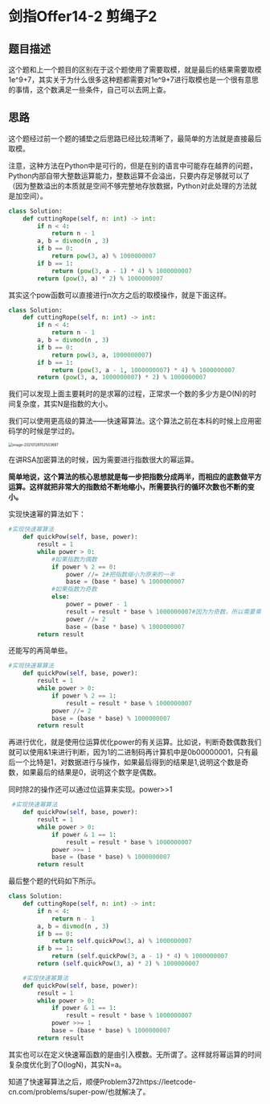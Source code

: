 # 剑指Offer14-2 剪绳子2

## 题目描述

这个题和上一个题目的区别在于这个题使用了需要取模，就是最后的结果需要取模1e^9+7，其实关于为什么很多这种题都需要对1e^9+7进行取模也是一个很有意思的事情，这个数满足一些条件，自己可以去网上查。

## 思路

这个题经过前一个题的铺垫之后思路已经比较清晰了，最简单的方法就是直接最后取模。

注意，这种方法在Python中是可行的，但是在别的语言中可能存在越界的问题，Python内部自带大整数运算能力，整数运算不会溢出，只要内存足够就可以了（因为整数溢出的本质就是空间不够完整地存放数据，Python对此处理的方法就是加空间）。

```python
class Solution:
    def cuttingRope(self, n: int) -> int:
        if n < 4:
            return n - 1
        a, b = divmod(n , 3)
        if b == 0:
            return pow(3, a) % 1000000007
        if b == 1:
            return (pow(3, a - 1) * 4) % 1000000007
        return (pow(3, a) * 2) % 1000000007
```

其实这个pow函数可以直接进行n次方之后的取模操作，就是下面这样。

```python
class Solution:
    def cuttingRope(self, n: int) -> int:
        if n < 4:
            return n - 1
        a, b = divmod(n , 3)
        if b == 0:
            return pow(3, a, 1000000007)
        if b == 1:
            return (pow(3, a - 1, 1000000007) * 4) % 1000000007
        return (pow(3, a, 1000000007) * 2) % 1000000007
```

我们可以发现上面主要耗时的是求幂的过程，正常求一个数的多少方是O(N)的时间复杂度，其实N是指数的大小。

我们可以使用更高级的算法——快速幂算法。这个算法之前在本科的时候上应用密码学的时候是学过的。

<img src="C:\Users\初泽良\AppData\Roaming\Typora\typora-user-images\image-20210126152503697.png" alt="image-20210126152503697" style="zoom:50%;" />

在讲RSA加密算法的时候，因为需要进行指数很大的幂运算。

**简单地说，这个算法的核心思想就是每一步把指数分成两半，而相应的底数做平方运算。这样就把非常大的指数给不断地缩小，所需要执行的循环次数也不断的变小。**

实现快速幂的算法如下：

```python
#实现快速幂算法
    def quickPow(self, base, power):
        result = 1
        while power > 0:
            #如果指数为偶数
            if power % 2 == 0:
                power //= 2#把指数缩小为原来的一半
                base = (base * base) % 1000000007
            #如果指数为奇数
            else:
                power = power - 1
                result = result * base % 1000000007#因为为奇数，所以需要乘以一次base 
                power //= 2
                base = (base * base) % 1000000007
        return result
```

还能写的再简单些。

```python
#实现快速幂算法
    def quickPow(self, base, power):
        result = 1
        while power > 0:
            if power % 2 == 1:
                result = result * base % 1000000007
            power //= 2
            base = (base * base) % 1000000007
        return result
```

再进行优化，就是使用位运算优化power的有关运算。比如说，判断奇数偶数我们就可以使用&1来进行判断，因为1的二进制码再计算机中是0b00000001，只有最后一个比特是1，对数据进行与操作，如果最后得到的结果是1,说明这个数是奇数，如果最后的结果是0，说明这个数字是偶数。

同时除2的操作还可以通过位运算来实现。power>>1

```python
 #实现快速幂算法
    def quickPow(self, base, power):
        result = 1
        while power > 0:
            if power & 1 == 1:
                result = result * base % 1000000007
            power >>= 1
            base = (base * base) % 1000000007
        return result
```

最后整个题的代码如下所示。

```python
class Solution:
    def cuttingRope(self, n: int) -> int:
        if n < 4:
            return n - 1
        a, b = divmod(n , 3)
        if b == 0:
            return self.quickPow(3, a) % 1000000007
        if b == 1:
            return (self.quickPow(3, a - 1) * 4) % 1000000007
        return (self.quickPow(3, a) * 2) % 1000000007

    #实现快速幂算法
    def quickPow(self, base, power):
        result = 1
        while power > 0:
            if power & 1 == 1:
                result = result * base % 1000000007
            power >>= 1
            base = (base * base) % 1000000007
        return result
```

其实也可以在定义快速幂函数的是由引入模数。无所谓了。这样就将幂运算的时间复杂度优化到了O(logN)，其实N=a。

知道了快速幂算法之后，顺便Problem372https://leetcode-cn.com/problems/super-pow/也就解决了。
